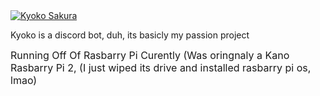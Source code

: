 <a href="https://top.gg/bot/853396288162103307">
  <img src="https://top.gg/api/widget/853396288162103307.svg" alt="Kyoko Sakura" />
  </a> 
             
              
<p> Kyoko is a discord bot, duh, its basicly my passion project</p>

<font size=3> Running Off Of Rasbarry Pi Curently (Was oringnaly a Kano Rasbarry Pi 2, (I just wiped its drive and installed rasbarry pi os, lmao) </font>
